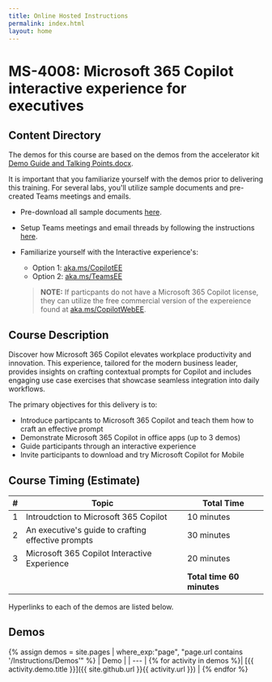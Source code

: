 ```yaml
---
title: Online Hosted Instructions
permalink: index.html
layout: home
---
```


# MS-4008: Microsoft 365 Copilot interactive experience for executives 

## Content Directory

The demos for this course are based on the demos from the accelerator kit [Demo Guide and Talking Points.docx](https://microsoft.seismic.com/Link/Content/DCJC9CXBThjcFGfJjJXMQ2jXqfCG).

It is important that you familiarize yourself with the demos prior to delivering this training. For several labs, you'll utilize sample documents and pre-created Teams meetings and emails.

- Pre-download all sample documents [here](https://github.com/MicrosoftLearning/MS-4008-Microsoft-365-Copilot-Interactive-Experience-for-Executives/tree/master/ResourceFiles).
- Setup Teams meetings and email threads by following the instructions [here](https://microsoft.seismic.com/Link/Content/DCFPQWmT2DMXC8WJjgjP4H44GWXG).
- Familiarize yourself with the Interactive experience's:
    - Option 1: [aka.ms/CopilotEE](https://aka.ms/CopilotEE)
    - Option 2: [aka.ms/TeamsEE](https://aka.ms/TeamsEE)

    > **NOTE:** If particpants do not have a Microsoft 365 Copilot license, they can utilize the free commercial version of the expereience found at [aka.ms/CopilotWebEE](https://aka.ms/CopilotWebEE).

## Course Description

Discover how Microsoft 365 Copilot elevates workplace productivity and innovation. This experience, tailored for the modern business leader, provides insights on crafting contextual prompts for Copilot and includes engaging use case exercises that showcase seamless integration into daily workflows.

The primary objectives for this delivery is to:

- Introduce partipcants to Microsoft 365 Copilot and teach them how to craft an effective prompt
- Demonstrate Microsoft 365 Copilot in office apps (up to 3 demos)
- Guide participants through an interactive experience
- Invite participants to download and try Microsoft Copilot for Mobile

## Course Timing (Estimate) 

| # | Topic                                 | Total Time      |
|---|---------------------------------------|-----------------|
| 1 | Introudction to Microsoft 365 Copilot | 10 minutes    |
| 2 | An executive's guide to crafting effective prompts | 30 minutes      |
| 3 | Microsoft 365 Copilot Interactive Experience  | 20 minutes      |
|   |                                       | **Total time 60 minutes** |


Hyperlinks to each of the demos are listed below.

## Demos

{% assign demos = site.pages | where_exp:"page", "page.url contains '/Instructions/Demos'" %}
| Demo |
| --- |
{% for activity in demos  %}| [{{ activity.demo.title }}]({{ site.github.url }}{{ activity.url }}) |
{% endfor %}
